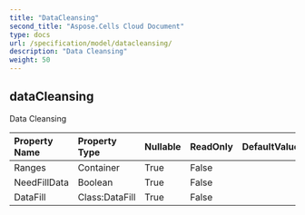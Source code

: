 ```yaml
---
title: "DataCleansing"
second_title: "Aspose.Cells Cloud Document"
type: docs
url: /specification/model/datacleansing/
description: "Data Cleansing"
weight: 50
---
```


## **dataCleansing**

Data Cleansing 

| Property Name | Property Type | Nullable |  ReadOnly | DefaultValue | Description | 
| :- | :- | :- |:- |  :- | :- |
| Ranges | Container | True |  False |  |  |  
| NeedFillData | Boolean | True |  False |  |  |  
| DataFill | Class:DataFill | True |  False |  |  |  

